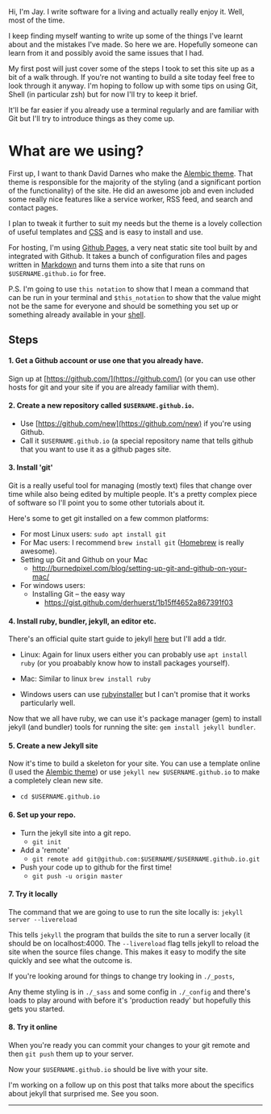 <!--
published: false 
title: Setting up a Blog with Git
category: Blogging
excerpt: |
  My first post will just cover some of the steps I took to set this site up as a bit of a walk through. If you're not wanting to build a site today feel free to look through it anyway.
feature_text: |
  ## Blog: a ~~regularly~~ updated website
feature_image: "/assets/imgs/koz2.JPG"
image: "/assets/imgs/koz2.JPG"
-->

Hi, I'm Jay. I write software for a living and actually really enjoy it. Well, most of the time.

I keep finding myself wanting to write up some of the things I've learnt about and the mistakes I've made. So here we are. Hopefully someone can learn from it and possibly avoid the same issues that I had.

My first post will just cover some of the steps I took to set this site up as a bit of a walk through. If you're not wanting to build a site today feel free to look through it anyway. I'm hoping to follow up with some tips on using Git, Shell (in particular zsh) but for now I'll try to keep it brief.

It'll be far easier if you already use a terminal regularly and are familiar with Git but I'll try to introduce things as they come up.

# What are we using?

First up, I want to thank David Darnes who make the [Alembic theme](https://alembic.darn.es). That theme is responsible for the majority of the styling (and a significant portion of the functionality) of the site. He did an awesome job and even included some really nice features like a service worker, RSS feed, and search and contact pages.

I plan to tweak it further to suit my needs but the theme is a lovely collection of useful templates and [CSS](https://www.w3schools.com/css/) and is easy to install and use.

For hosting, I'm using [Github Pages](https://pages.github.com/), a very neat static site tool built by and integrated with Github. It takes a bunch of configuration files and pages written in [Markdown](https://www.markdowntutorial.com/) and turns them into a site that runs on `$USERNAME.github.io` for free.

P.S. I'm going to use `this notation` to show that I mean a command that can be run in your terminal and `$this_notation` to show that the value might not be the same for everyone and should be something you set up or something already available in your [shell](https://www.shellscript.sh/).

## Steps


#### 1. Get a Github account or use one that you already have.

Sign up at [https://github.com/](https://github.com/) (or you can use other hosts for git and your site if you are already familiar with them).
      
#### 2. Create a new repository called `$USERNAME.github.io`.
  - Use [https://github.com/new](https://github.com/new) if you're using Github.
  - Call it `$USERNAME.github.io` (a special repository name that tells github that you want to use it as a github pages site.

#### 3. Install 'git'
Git is a really useful tool for managing (mostly text) files that change over time while also being edited by multiple people. It's a pretty complex piece of software so I'll point you to some other tutorials about it.

Here's some to get git installed on a few common platforms:
- For most Linux users: `sudo apt install git`
- For Mac users: I recommend `brew install git` ([Homebrew](https://github.com/Homebrew/brew) is really awesome).
- Setting up Git and Github on your Mac
  - [ http://burnedpixel.com/blog/setting-up-git-and-github-on-your-mac/ ](http://burnedpixel.com/blog/setting-up-git-and-github-on-your-mac/)
- For windows users:
  - Installing Git – the easy way
    - [ https://gist.github.com/derhuerst/1b15ff4652a867391f03 ](https://gist.github.com/derhuerst/1b15ff4652a867391f03)

#### 4. Install ruby, bundler, jekyll, an editor etc.
There's an official quite start guide to jekyll [here](https://jekyllrb.com/docs/quickstart/) but I'll add a tldr.

- Linux: Again for linux users either you can probably use `apt install ruby` (or you proabably know how to install packages yourself).

- Mac: Similar to linux `brew install ruby`
- Windows users can use [rubyinstaller](https://rubyinstaller.org/) but I can't promise that it works particularly well.

Now that we all have ruby, we can use it's package manager (gem) to install jekyll (and bundler) tools for running the site:
`gem install jekyll bundler`.

#### 5. Create a new Jekyll site
Now it's time to build a skeleton for your site. You can use a template online (I used the [Alembic theme](https://alembic.darn.es)) or use `jekyll new $USERNAME.github.io` to make a completely clean new site.
  - `cd $USERNAME.github.io`
#### 6. Set up your repo.
  - Turn the jekyll site into a git repo.
    - `git init`
  - Add a 'remote'
    - `git remote add git@github.com:$USERNAME/$USERNAME.github.io.git`
  - Push your code up to github for the first time!
    - `git push -u origin master`

#### 7. Try it locally

The command that we are going to use to run the site locally is:
`jekyll server --livereload`

This tells `jekyll` the program that builds the site to run a server locally (it should be on localhost:4000. The `--livereload` flag tells jekyll to reload the site when the source files change. This makes it easy to modify the site quickly and see what the outcome is.

If you're looking around for things to change try looking in `./_posts`, 

Any theme styling is in `./_sass` and some config in `./_config` and there's loads to play around with before it's 'production ready' but hopefully this gets you started.


#### 8. Try it online

When you're ready you can commit your changes to your git remote and then `git push` them up to your server.

Now your `$USERNAME.github.io` should be live with your site.

I'm working on a follow up on this post that talks more about the specifics about jekyll that surprised me. See you soon.

----
